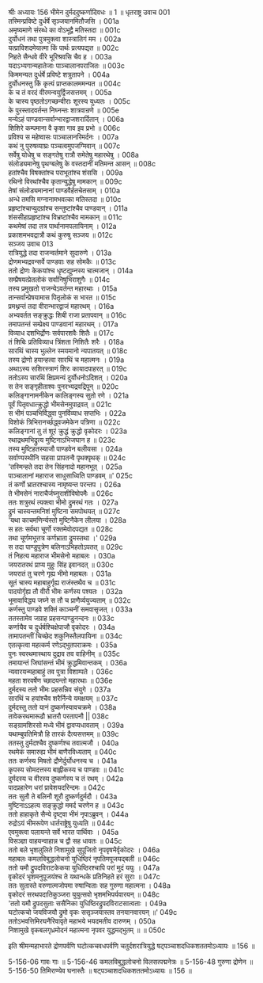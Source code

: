 श्रीः
अध्यायः 156
भीमेन दुर्मददुष्कर्णादिवधः ॥ 1 ॥
धृतराष्ट्र उवाच 	001  
तस्मिन्प्रविष्टे दुर्धर्षे सृञ्जयानमितौजसि ।	001a  
अमृष्यमाणे संरब्धे का वोऽभूद्वै मतिस्तदा ॥	001c  
दुर्योधनं तथा पुत्रमुक्त्वा शास्त्रातिगं मम ।	002a  
यत्प्राविशदमेयात्मा किं पार्थः प्रत्यपद्यत ॥	002c  
निहते सैन्धवे वीरे भूरिश्रवसि चैव ह ।	003a  
यदाऽभ्यगान्महातेजाः पाञ्चालानपराजितः ॥	003c  
किममन्यत दुर्धर्षे प्रविष्टे शत्रुतापने ।	004a  
दुर्योधनस्तु किं कृत्यं प्राप्तकालममन्यत ॥	004c  
के च तं वरदं वीरमन्वयुर्द्विजसत्तमम् ।	005a  
के चास्य पृष्ठतोऽगच्छन्वीराः शूरस्य युध्यतः ।	005c  
के पुरस्तादवर्तन्त निघ्नन्तः शात्रवान्रणे ॥	005e  
मन्येऽहं पाण्डवान्सर्वान्भारद्वाजशरार्दितान् ।	006a  
शिशिरे कम्पमाना वै कृशा गाव इव प्रभो ॥	006c  
प्रविश्य स महेष्वासः पाञ्चालानरिमर्दनः ।	007a  
कथं नु पुरुषव्याघ्रः पञ्चत्वमुपजग्मिवान् ॥	007c  
सर्वेषु योधेषु च सङ्गतेषु रात्रौ समेतेषु महारथेषु ।	008a  
संलोड्यमानेषु पृथग्बलेषु के वस्तदानीं मतिमन्त आसन् ॥	008c  
हतांश्चैव विषक्तांश्च पराभूतांश्च शंससि ।	009a  
रथिनो विरथांश्चैव कृतान्युद्धेषु मामकान् ॥	009c  
तेषां संलोड्यमानानां पाण्डवैर्हतचेतसाम् ।	010a  
अन्धे तमसि मग्नानामभवत्का मतिस्तदा ॥	010c  
प्रहृष्टांश्चाप्युदग्रांश्च सन्तुष्टांश्चैव पाण्डवान् ।	011a  
शंससीहाप्रहृष्टांश्च विभ्रष्टांश्चैव मामकान् ॥	011c  
कथमेषां तदा तत्र पार्थानामपलायिनाम् ।	012a  
प्रकाशमभवद्रात्रौ कथं कुरुषु सञ्जय ॥	012c  
सञ्जय उवाच 	013  
रात्रियुद्धे तदा राजन्वर्तमाने सुदारुणे ।	013a  
द्रोणमभ्यद्रवन्सर्वे पाण्डवाः सह सोमकैः ॥	013c  
ततो द्रोणः केकयांश्च धृष्टद्युम्नस्य चात्मजान् ।	014a  
सम्प्रैषयत्प्रेतलोकं सर्वानिषुभिराशुगैः ॥	014c  
तस्य प्रमुखतो राजन्येऽवर्तन्त महारथाः ।	015a  
तान्सर्वान्प्रेषयामास पितृलोकं स भारत ॥	015c  
प्रमथ्नन्तं तदा वीरान्भारद्वाजं महारथम् ।	016a  
अभ्यवर्तत सङ्क्रुद्धः शिबी राजा प्रतापवान् ॥	016c  
तमापतन्तं सम्प्रेक्ष्य पाण्डवानां महारथम् ।	017a  
विव्याध दशभिर्द्रोणः सर्वपारशवैः शितैः ॥	017c  
तं शिबिः प्रतिविव्याध त्रिंशता निशितैः शरैः ।	018a  
सारथिं चास्य भुल्लेन स्मयमानो न्यपातयत् ॥	018c  
तस्य द्रोणो हयान्हत्वा सारथिं च महात्मनः ।	019a  
अथाऽस्य सशिरस्त्राणं शिरः कायादपाहरत् ॥	019c  
ततोऽस्य सारथिं क्षिप्रमन्यं दुर्योधनोऽदिशत् ।	020a  
स तेन सङ्गृहीताश्वः पुनरभ्यद्रवद्रिपून् ॥	020c  
कलिङ्गानामनीकेन कालिङ्गस्य सुतो रणे ।	021a  
पूर्वं पितृवधात्क्रुद्धो भीमसेनमुपाद्रवत् ॥	021c  
स भीमं पञ्चभिर्विद्ध्वा पुनर्विव्याध सप्तभिः ।	022a  
विशोकं त्रिभिरानर्च्छद्ध्वजमेकेन पत्रिणा ॥	022c  
कलिङ्गानां तु तं शूरं क्रुद्धं क्रुद्धो वृकोदरः ।	023a  
रथाद्रथमभिद्रुत्य मुष्टिनाऽभिजघान ह ॥	023c  
तस्य मुष्टिहतस्याजौ पाण्डवेन बलीयसा ।	024a  
सर्वाण्यस्थीनि सहसा प्रापतन्वै पृथक्पृथक् ॥	024c  
\'तस्मिन्हते तदा तेन सिंहनादो महानभूत् ।	025a  
पाञ्चालानां महाराज साधुसाध्विति पाण्डवम् ॥\'	025c  
तं कर्णो भ्रातरश्चास्य नामृष्यन्त परन्तप ।	026a  
ते भीमसेनं नाराचैर्जघ्नुराशीविषोपमैः ॥	026c  
ततः शत्रुरथं त्यक्त्वा भीमो द्रुमरथं गतः ।	027a  
द्रुमं चास्यन्तमनिशं मुष्टिना समपोथयत् ॥	027c  
\'यथा काचमणिर्न्यस्तो मुष्टिनैकेन लीलया ।	028a  
स हतः सर्वथा चूर्णो रक्तमेवोदपद्यत ॥	028c  
तथा चूर्णमभूत्तत्र कर्णभ्राता द्रुमस्तथा ।\'	029a  
स तदा पाण्डुपुत्रेण बलिनाऽभिहतोऽपतत् ॥	029c  
तं निहत्य महाराज भीमसेनो महाबलः ।	030a  
जयरातरथं प्राप्य मुहुः सिंह इवानदत् ॥	030c  
जयरातं तु चरणे गृह्य भीमो महाबलः ।	031a  
सूतं चास्य महाबाहुर्गृह्य राजंस्तथैव च ॥	031c  
पादयोर्गृह्य तौ वीरौ भीमः कर्णस्य पश्यतः ।	032a  
भूमावाविद्ध्य जघ्ने स तौ च प्राणैर्व्ययुज्यताम् ॥	032c  
कर्णस्तु पाण्डवे शक्तिं काञ्चनीं समवासृजत् ।	033a  
ततस्तामेव जग्राह प्रहसन्पाण्डुनन्दनः ॥	033c  
कर्णायैव च दुर्धर्षश्चिक्षेपाजौ वृकोदरः ।	034a  
तामापतन्तीं चिच्छेद शकुनिस्तैलपायिना ॥	034c  
एतत्कृत्वा महत्कर्म रणेऽद्भुतपराक्रमः ।	035a  
पुनः स्वरथमास्थाय दुद्राव तव वाहिनीम् ॥	035c  
तमायान्तं जिघांसन्तं भीमं क्रुद्धमिवान्तकम् ।	036a  
न्यवारयन्महाबाहुं तव पुत्रा विशाम्पते ।	036c  
महता शरवर्षेण च्छादयन्तो महारथाः ॥	036e  
दुर्मदस्य ततो भीमः प्रहसन्निव संयुगे ।	037a  
सारथिं च हयांश्चैव शरैर्निन्ये यमक्षयम् ॥	037c  
दुर्मदस्तु ततो यानं दुष्कर्णस्यावचक्रमे ।	038a  
तावेकरथमारूढौ भ्रातरौ परतापनौ ||	038c  
सङ्ग्रामशिरसो मध्ये भीमं द्वावप्यधावताम् ।	039a  
यथाम्बुपतिमित्रौ हि तारकं दैत्यसत्तमम् ॥	039c  
ततस्तु दुर्मदश्चैव दुष्कर्णश्च तवात्मजौ ।	040a  
रथमेकं समारुह्य भीमं बाणैरविध्यताम् ॥	040c  
ततः कर्णस्य मिषतो द्रौणेर्दुर्योधनस्य च ।	041a  
कृपस्य सोमदत्तस्य बाह्लीकस्य च पाण्डवः ॥	041c  
दुर्मदस्य च वीरस्य दुष्कर्णस्य च तं रथम् ।	042a  
पादप्रहारेण धरां प्रावेशयदरिन्दमः ॥	042c  
ततः सुतौ ते बलिनौ शूरौ दुष्कर्णदुर्मदौ ।	043a  
मुष्टिनाऽऽहत्य सङ्क्रुद्धो ममर्द चरणेन ह ॥	043c  
ततो हाहाकृते सैन्ये दृष्ट्वा भीमं नृपाऽब्रुवन् ।	044a  
रुद्रोऽयं भीमरूपेण धार्तराष्ट्रेषु युध्यति ॥	044c  
एवमुक्त्वा पलायन्ते सर्वे भारत पार्थिवाः ।	045a  
विसञ्ज्ञा वाहयन्वाहान्न च द्वौ सह धावतः ॥	045c  
ततो बले भृशलुलिते निशामुखे सुपूजितो नृपवृषभैर्वृकोदरः ।	046a  
महाबलः कमलविबुद्धलोचनो युधिष्ठिरं नृपतिमपूजयद्बली ॥	046c  
ततो यमौ द्रुपदविराटकेकया युधिष्ठिरश्चापि परां मुदं ययुः ।	047a  
वृकोदरं भृशमनुपूजयंश्च ते यथान्धके प्रतिनिहते हरं सुराः ॥	047c  
ततः सुतास्ते वरुणात्मजोपमा रुषान्विताः सह गुरुणा महात्मना ।	048a  
वृकोदरं सरथपदातिकुञ्जरा युयुत्सवो भृशमभिपर्यवारयन् ॥	048c  
\'ततो यमौ द्रुपदसुताः ससैनिका युधिष्ठिरद्रुपदविराटसात्वताः ।	049a  
घटोत्कचो जयविजयौ द्रुमो वृकः ससृञ्जयास्तव तनयानवारयन् ॥\'	049c  
ततोऽभवत्तिमिरघनैरिवावृते महाभये भयदमतीव दारुणम् ।	050a  
निशामुखे वृकबलगृध्रमोदनं महात्मना नृपवर युद्धमद्भुतम् ॥ ॥	050c  

इति श्रीमन्महाभारते द्रोणपर्वणि घटोत्कचवधपर्वणि चतुर्दशरात्रियुद्धे षट्पञ्चाशदधिकशततमोऽध्यायः ॥ 156 ॥

5-156-06 गावः गाः ॥ 5-156-46 कमलविबुद्धलोचनो विलसत्पद्मनेत्रः ॥ 5-156-48 गुरुणा द्रोणेन ॥ 5-156-50 तिमिराण्येव घनास्तैः ॥ षट्पञ्चाशदधिकशततमोऽध्यायः ॥ 156 ॥
